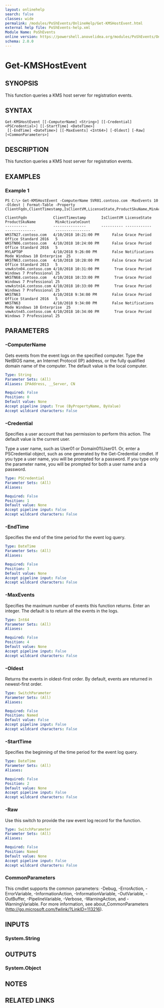 ```yaml
---
layout: onlinehelp
search: false
classes: wide
permalink: /modules/PoShEvents/OnlineHelp/Get-KMSHostEvent.html
external help file: PoShEvents-help.xml
Module Name: PoShEvents
online version: https://powershell.anovelidea.org/modules/PoShEvents/OnlineHelp/Get-KMSHostEvent.html
schema: 2.0.0
---
```


# Get-KMSHostEvent

## SYNOPSIS
This function queries a KMS host server for registration events.

## SYNTAX

```
Get-KMSHostEvent [[-ComputerName] <String>] [[-Credential] <PSCredential>] [[-StartTime] <DateTime>]
 [[-EndTime] <DateTime>] [[-MaxEvents] <Int64>] [-Oldest] [-Raw] [<CommonParameters>]
```

## DESCRIPTION
This function queries a KMS host server for registration events.

## EXAMPLES

### Example 1
```
PS C:\> Get-KMSHostEvent -ComputerName SVR01.contoso.com -MaxEvents 10 -Oldest | Format-Table -Property ClientFqdn,ClientTimestamp,IsClientVM,LicenseState,ProductSkuName,MinActivateCount

ClientFqdn            ClientTimestamp       IsClientVM LicenseState       ProductSkuName         MinActivateCount
----------            ---------------       ---------- ------------       --------------         ----------------
WKSTN27.contoso.com   4/10/2018 10:21:00 PM      False Grace Period       Office Standard 2016   5
WKSTN06.contoso.com   4/10/2018 10:24:00 PM      False Grace Period       Office Standard 2016   5
MYLAPTOP              4/10/2018 9:26:00 PM       False Notifications Mode Windows 10 Enterprise  25
WKSTN63.contoso.com   4/10/2018 10:28:00 PM      False Grace Period       Office Standard 2013   5
vmwkstn04.contoso.com 4/10/2018 10:31:00 PM       True Grace Period       Windows 7 Professional 25
WKSTN68.contoso.com   4/10/2018 10:33:00 PM       True Grace Period       Windows 7 Professional 25
vmwkstn14.contoso.com 4/10/2018 10:33:00 PM       True Grace Period       Windows 7 Professional 25
WKSTN63               4/10/2018 9:34:00 PM       False Grace Period       Office Standard 2016   5
WKSTN63               4/10/2018 9:34:00 PM       False Notifications Mode Windows 10 Enterprise  25
vmwkstn45.contoso.com 4/10/2018 10:34:00 PM       True Grace Period       Windows 7 Professional 25
```

## PARAMETERS

### -ComputerName
Gets events from the event logs on the specified computer.
Type the NetBIOS name, an Internet Protocol (IP) address, or the fully qualified domain name of the computer.
The default value is the local computer.

```yaml
Type: String
Parameter Sets: (All)
Aliases: IPAddress, __Server, CN

Required: False
Position: 0
Default value: None
Accept pipeline input: True (ByPropertyName, ByValue)
Accept wildcard characters: False
```

### -Credential
Specifies a user account that has permission to perform this action.
The default value is the current user.

Type a user name, such as User01 or Domain01\User01.
Or, enter a PSCredential object, such as one generated by the Get-Credential cmdlet.
If you type a user name, you will be prompted for a password.
If you type only the parameter name, you will be prompted for both a user name and a password.

```yaml
Type: PSCredential
Parameter Sets: (All)
Aliases:

Required: False
Position: 1
Default value: None
Accept pipeline input: False
Accept wildcard characters: False
```

### -EndTime
Specifies the end of the time period for the event log query.

```yaml
Type: DateTime
Parameter Sets: (All)
Aliases:

Required: False
Position: 3
Default value: None
Accept pipeline input: False
Accept wildcard characters: False
```

### -MaxEvents
Specifies the maximum number of events this function returns.
Enter an integer.
The default is to return all the events in the logs.

```yaml
Type: Int64
Parameter Sets: (All)
Aliases:

Required: False
Position: 4
Default value: None
Accept pipeline input: False
Accept wildcard characters: False
```

### -Oldest
Returns the events in oldest-first order.
By default, events are returned in newest-first order.

```yaml
Type: SwitchParameter
Parameter Sets: (All)
Aliases:

Required: False
Position: Named
Default value: False
Accept pipeline input: False
Accept wildcard characters: False
```

### -StartTime
Specifies the beginning of the time period for the event log query.

```yaml
Type: DateTime
Parameter Sets: (All)
Aliases:

Required: False
Position: 2
Default value: None
Accept pipeline input: False
Accept wildcard characters: False
```

### -Raw
Use this switch to provide the raw event log record for the function.

```yaml
Type: SwitchParameter
Parameter Sets: (All)
Aliases:

Required: False
Position: Named
Default value: None
Accept pipeline input: False
Accept wildcard characters: False
```

### CommonParameters
This cmdlet supports the common parameters: -Debug, -ErrorAction, -ErrorVariable, -InformationAction, -InformationVariable, -OutVariable, -OutBuffer, -PipelineVariable, -Verbose, -WarningAction, and -WarningVariable. For more information, see about_CommonParameters (http://go.microsoft.com/fwlink/?LinkID=113216).

## INPUTS

### System.String

## OUTPUTS

### System.Object

## NOTES

## RELATED LINKS
